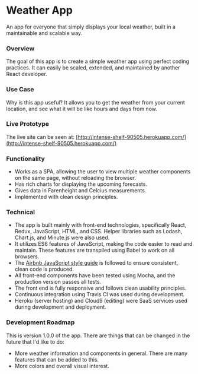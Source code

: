# Weather App
An app for everyone that simply displays your local weather, built in a maintainable and scalable way.

### Overview
The goal of this app is to create a simple weather app using perfect coding practices. It can easily be scaled, extended, and maintained by another React developer.

### Use Case
Why is this app useful? It allows you to get the weather from your current location, and see what it will be like hours and days from now.

### Live Prototype
The live site can be seen at: [http://intense-shelf-90505.herokuapp.com/](http://intense-shelf-90505.herokuapp.com/)

### Functionality
 - Works as a SPA, allowing the user to view multiple weather components on the same page, without reloading the browser.
 - Has rich charts for displaying the upcoming forecasts.
 - Gives data in Farenheight and Celcius measurements.
 - Implemented with clean design principles.

### Technical
- The app is built mainly with front-end technologies, specifically React, Redux, JavaScript, HTML, and CSS. Helper libraries such as Lodash, Chart.js, and Minute.js were also used.
- It utilizes ES6 features of JavaScript, making the code easier to read and maintain. These features are transpiled using Babel to work on all browsers.
- The [Airbnb JavaScript style guide](https://github.com/airbnb/javascript) is followed to ensure consistent, clean code is produced.
- All front-end components have been tested using Mocha, and the production version passes all tests.
- The front end is fully responsive and follows clean usability principles.
- Continuous integration using Travis CI was used during development.
- Heroku (server hosting) and Cloud9 (editing) were SaaS services used during development and deployment.

### Development Roadmap
This is version 1.0.0 of the app. There are things that can be changed in the future that I'd like to do:
- More weather information and components in general. There are many features that can be added to this.
- More colors and overall visual interest.
